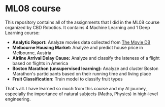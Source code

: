 #  ML08 course

This repository contains all of the assignments that I did in the ML08 course organized by CBD Robotics. It contains 4 Machine Learning and 1 Deep Learning course:

- **Analytic Report:** Analyze movies data collected from [The Movie DB](https://www.themoviedb.org/)
- **Melbourne Housing Market:** Analyze and predict house price in Melbourne, Austria
- **Airline Arrival Delay Cause:** Analyze and classify the lateness of a flight based on flights in America
- **Boston Marathon (unsupervised learning):** Analyze and cluster Boston Marathon's participants based on their running time and living place
- **Fruit Classification:** Train model to classify fruit types

That's all. I have learned so much from this course and my AI journey, especially the importance of natural subjects (Maths, Physics) in high-level engineering.
